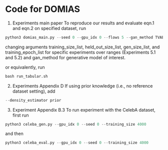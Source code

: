 # Code for DOMIAS

1. Experiments main paper
To reproduce our results and evaluate eqn.1 and eqn.2 on specified dataset, run
```python
python3 domias_main.py --seed 0 --gpu_idx 0 --flows 5 --gan_method TVAE --dataset housing --training_size_list 30 50 100 300 500 1000 --held_out_size_list 10000 --gen_size_list 10000 --training_epoch_list 2000
```
changing arguments training_size_list, held_out_size_list, gen_size_list, and training_epoch_list for specific experiments over ranges (Experiments 5.1 and 5.2) and gan_method for generative model of interest.

or equivalently, run 
```python
bash run_tabular.sh
```

2. Experiments Appendix D
If using prior knowledge (i.e., no reference dataset setting), add
```python
--density_estimator prior
```

3. Experiment Appendix B.3
To run experiment with the CelebA dataset, first run 
```python
python3 celeba_gen.py --gpu_idx 0 --seed 0 --training_size 4000
```
and then
```python
python3 celeba_eval.py --gpu_idx 0 --seed 0 --training_size 4000
```
